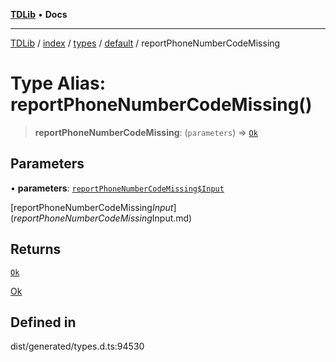 [**TDLib**](../../../../../../README.md) • **Docs**

***

[TDLib](../../../../../../modules.md) / [index](../../../../../README.md) / [types](../../../README.md) / [default](../README.md) / reportPhoneNumberCodeMissing

# Type Alias: reportPhoneNumberCodeMissing()

> **reportPhoneNumberCodeMissing**: (`parameters`) => [`Ok`](Ok.md)

## Parameters

• **parameters**: [`reportPhoneNumberCodeMissing$Input`](reportPhoneNumberCodeMissing$Input.md)

[reportPhoneNumberCodeMissing$Input](reportPhoneNumberCodeMissing$Input.md)

## Returns

[`Ok`](Ok.md)

[Ok](Ok.md)

## Defined in

dist/generated/types.d.ts:94530
